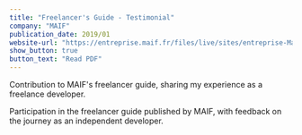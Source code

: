 ```yaml
---
title: "Freelancer's Guide - Testimonial"
company: "MAIF"
publication_date: 2019/01
website-url: "https://entreprise.maif.fr/files/live/sites/entreprise-Maif/files/pdf/publications-partenaires/guide-independants-2019.pdf"
show_button: true
button_text: "Read PDF"
---
```


Contribution to MAIF's freelancer guide, sharing my experience as a freelance developer.

Participation in the freelancer guide published by MAIF, with feedback on the journey as an independent developer.